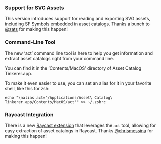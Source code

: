 ### Support for SVG Assets

This version introduces support for reading and exporting SVG assets, including SF Symbols embedded in asset catalogs. Thanks a bunch to [@zats](https://github.com/zats) for making this happen!

### Command-Line Tool

The new ‘act’ command line tool is here to help you get information and extract asset catalogs right from your command line.

You can find it in the ‘Contents/MacOS’ directory of Asset Catalog Tinkerer.app.

To make it even easier to use, you can set an alias for it in your favorite shell, like this for zsh:

`echo "\nalias act='/Applications/Asset\ Catalog\ Tinkerer.app/Contents/MacOS/act'" >> ~/.zshrc`

### Raycast Integration

There is a new [Raycast extension](https://www.raycast.com/chrismessina/asset-catalog-extractor) that leverages the `act` tool, allowing for easy extraction of asset catalogs in Raycast. Thanks [@chrismessina](https://github.com/chrismessina) for making this happen!
